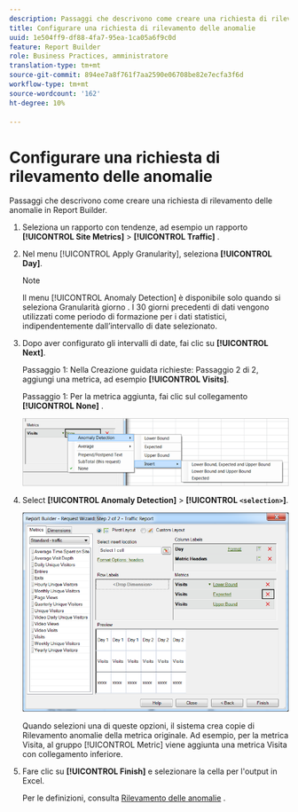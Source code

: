 ```yaml
---
description: Passaggi che descrivono come creare una richiesta di rilevamento delle anomalie in Report Builder.
title: Configurare una richiesta di rilevamento delle anomalie
uuid: 1e504ff9-df88-4fa7-95ea-1ca05a6f9c0d
feature: Report Builder
role: Business Practices, amministratore
translation-type: tm+mt
source-git-commit: 894ee7a8f761f7aa2590e06708be82e7ecfa3f6d
workflow-type: tm+mt
source-wordcount: '162'
ht-degree: 10%

---
```



# Configurare una richiesta di rilevamento delle anomalie

Passaggi che descrivono come creare una richiesta di rilevamento delle anomalie in Report Builder.

1. Seleziona un rapporto con tendenze, ad esempio un rapporto **[!UICONTROL Site Metrics]** > **[!UICONTROL Traffic]** .
1. Nel menu [!UICONTROL Apply Granularity], seleziona **[!UICONTROL Day]**.

   >[!NOTE]
   >
   >Il menu [!UICONTROL Anomaly Detection] è disponibile solo quando si seleziona Granularità giorno . I 30 giorni precedenti di dati vengono utilizzati come periodo di formazione per i dati statistici, indipendentemente dall’intervallo di date selezionato.

1. Dopo aver configurato gli intervalli di date, fai clic su **[!UICONTROL Next]**.

   Passaggio 1: Nella Creazione guidata richieste: Passaggio 2 di 2, aggiungi una metrica, ad esempio **[!UICONTROL Visits]**.

   Passaggio 1: Per la metrica aggiunta, fai clic sul collegamento **[!UICONTROL None]** .

   ![Risultato del passaggio](assets/anomaly_select.png)

1. Select **[!UICONTROL Anomaly Detection]** > **[!UICONTROL `<selection>`]**.

   ![Informazioni sul passaggio](assets/anomaly_visit.png)

   Quando selezioni una di queste opzioni, il sistema crea copie di Rilevamento anomalie della metrica originale. Ad esempio, per la metrica Visita, al gruppo [!UICONTROL Metric] viene aggiunta una metrica Visita con collegamento inferiore.
1. Fare clic su **[!UICONTROL Finish]** e selezionare la cella per l&#39;output in Excel.

   Per le definizioni, consulta [Rilevamento delle anomalie](/help/analyze/analysis-workspace/virtual-analyst/c-anomaly-detection/anomaly-detection.md) .
